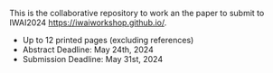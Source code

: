 This is the collaborative repository to work an the paper to submit to IWAI2024 https://iwaiworkshop.github.io/.


* Up to 12 printed pages (excluding references)  
* Abstract Deadline: May 24th, 2024
* Submission Deadline: May 31st, 2024
